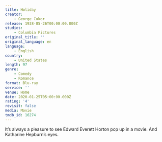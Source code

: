 ```yaml
---
title: Holiday
creator:
    - George Cukor
release: 1938-05-26T00:00:00.000Z
studios:
    - Columbia Pictures
original_title: ''
original_language: en
language:
    - English
country:
    - United States
length: 97
genre:
    - Comedy
    - Romance
format: Blu-ray
service: ''
venue: Home
date: 2020-01-25T05:00:00.000Z
rating: '4'
revisit: false
media: Movie
tmdb_id: 16274
---
```


It’s always a pleasure to see Edward Everett Horton pop up in a movie. And Katharine Hepburn’s eyes.
